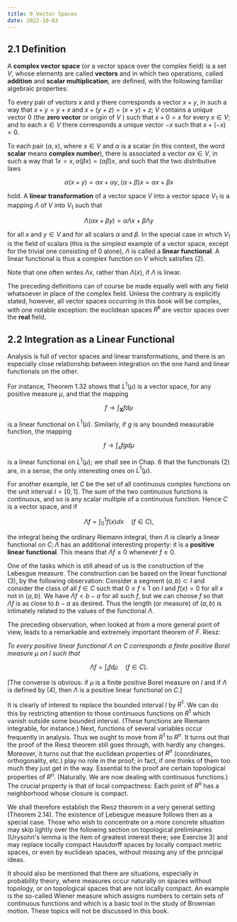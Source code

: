 ```yaml
---
title: 0 Vector Spaces
date: 2022-10-03
---
```


## 2.1 Definition

A **complex vector space** (or a vector space over the complex field) is a set $V$, whose elements are called **vectors** and in which two operations, called **addition** and **scalar multiplication**, are defined, with the following familiar algebraic properties:

To every pair of vectors $x$ and $y$ there corresponds a vector $x+y$, in such a way that $x+y=y+x$ and $x+(y+z)=(x+y)+z$; $V$ contains a unique vector 0 (the **zero vector** or origin of $V$ ) such that $x+0=x$ for every $x \in V$; and to each $x \in V$ there corresponds a unique vector $-x$ such that $x+(-x)=0$.

To each pair $(\alpha, x)$, where $x \in V$ and $\alpha$ is a scalar (in this context, the word **scalar** means **complex number**), there is associated a vector $\alpha x \in V$, in such a way that $1 x=x, \alpha(\beta x)=(\alpha \beta) x$, and such that the two distributive laws

$$
\begin{equation}
\alpha(x+y)=\alpha x+\alpha y,(\alpha+\beta) x=\alpha x+\beta x
\end{equation}
$$

hold.
A **linear transformation** of a vector space $V$ into a vector space $V_1$ is a mapping $\Lambda$ of $V$ into $V_1$ such that

$$
\begin{equation}
\Lambda(\alpha x+\beta y)=\alpha \Lambda x+\beta \Lambda y
\end{equation}
$$

for all $x$ and $y \in V$ and for all scalars $\alpha$ and $\beta$. In the special case in which $V_1$ is the field of scalars (this is the simplest example of a vector space, except for the trivial one consisting of 0 alone), $\Lambda$ is called a **linear functional**. A linear functional is thus a complex function on $V$ which satisfies (2).

Note that one often writes $\Lambda x$, rather than $\Lambda(x)$, if $\Lambda$ is linear.

The preceding definitions can of course be made equally well with any field whatsoever in place of the complex field. Unless the contrary is explicitly stated, however, all vector spaces occurring in this book will be complex, with one notable exception: the euclidean spaces $R^k$ are vector spaces over the **real** field.

## 2.2 Integration as a Linear Functional

Analysis is full of vector spaces and linear transformations, and there is an especially close relationship between integration on the one hand and linear functionals on the other.

For instance, Theorem $1.32$ shows that $L^1(\mu)$ is a vector space, for any positive measure $\mu$, and that the mapping

$$
\begin{equation}
f \rightarrow \int_{\boldsymbol{X}} f d \mu
\end{equation}
$$

is a linear functional on $L^1(\mu)$. Similarly, if $g$ is any bounded measurable function, the mapping

$$
\begin{equation}
f \rightarrow \int_x f g d \mu
\end{equation}
$$

is a linear functional on $L^1(\mu)$; we shall see in Chap. 6 that the functionals (2) are, in a sense, the only interesting ones on $L^1(\mu)$.

For another example, let $C$ be the set of all continuous complex functions on the unit interval $I=[0,1]$. The sum of the two continuous functions is continuous, and so is any scalar multiple of a continuous function. Hence $C$ is a vector space, and if

$$
\begin{equation}
\Lambda f=\int_0^1 f(x) d x \quad(f \in C),
\end{equation}
$$

the integral being the ordinary Riemann integral, then $\Lambda$ is clearly a linear functional on $C ; \Lambda$ has an additional interesting property: it is a **positive linear functional**. This means that $\Lambda f \geq 0$ whenever $f \geq 0$.

One of the tasks which is still ahead of us is the construction of the Lebesgue measure. The construction can be based on the linear functional (3), by the following observation: Consider a segment $(a, b) \subset I$ and consider the class of all $f \in C$ such that $0 \leq f \leq 1$ on $I$ and $f(x)=0$ for all $x$ not in $(a, b)$. We have $\Lambda f<b-a$ for all such $f$, but we can choose $f$ so that $\Lambda f$ is as close to $b-a$ as desired. Thus the length (or measure) of $(a, b)$ is intimately related to the values of the functional $\Lambda$.

The preceding observation, when looked at from a more general point of view, leads to a remarkable and extremely important theorem of $F$. Riesz:

*To every positive linear functional $\Lambda$ on $C$ corresponds a finite positive Borel measure $\mu$ on I such that*

$$
\begin{equation}
\Lambda f=\int_I f d \mu \quad(f \in C) .
\end{equation}
$$

[The converse is obvious: if $\mu$ is a finite positive Borel measure on $I$ and if $\Lambda$ is defined by (4), then $\Lambda$ is a positive linear functional on $C$.]

It is clearly of interest to replace the bounded interval $I$ by $R^1$. We can do this by restricting attention to those continuous functions on $R^1$ which vanish outside some bounded interval. (These functions are Riemann integrable, for instance.) Next, functions of several variables occur frequently in analysis. Thus we ought to move from $R^1$ to $R^n$. It turns out that the proof of the Riesz theorem still goes through, with hardly any changes. Moreover, it turns out that the euclidean properties of $R^n$ (coordinates, orthogonality, etc.) play no role in the proof; in fact, if one thinks of them too much they just get in the way. Essential to the proof are certain topological properties of $R^n$. (Naturally. We are now dealing with continuous functions.) The crucial property is that of local compactness: Each point of $R^n$ has a neighborhood whose closure is compact.

We shall therefore establish the Riesz theorem in a very general setting (Theorem 2.14). The existence of Lebesgue measure follows then as a special case. Those who wish to concentrate on a more concrete situation may skip lightly over the following section on topological preliminaries (Urysohn's lemma is the item of greatest interest there; see Exercise 3) and may replace locally compact Hausdorff spaces by locally compact metric spaces, or even by euclidean spaces, without missing any of the principal ideas.

It should also be mentioned that there are situations, especially in probability theory, where measures occur naturally on spaces without topology, or on topological spaces that are not locally compact. An example is the so-called Wiener measure which assigns numbers to certain sets of continuous functions and which is a basic tool in the study of Brownian motion. These topics will not be discussed in this book.

